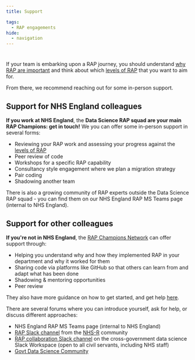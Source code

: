 ```yaml
---
title: Support

tags:
  - RAP engagements
hide:
  - navigation
---
```


#

If your team is embarking upon a RAP journey, you should understand [why RAP are important][1] and think about which [levels of RAP][2] that you want to aim for.

From there, we recommend reaching out for some in-person support.

## Support for NHS England colleagues

**If you work at NHS England**, the **Data Science RAP squad are your main RAP Champions: get in touch!** We you can offer some in-person support in several forms:

- Reviewing your RAP work and assessing your progress against the [levels of RAP][2]
- Peer review of code
- Workshops for a specific RAP capability
- Consultancy style engagement where we plan a migration strategy
- Pair coding
- Shadowing another team

There is also a growing community of RAP experts outside the Data Science RAP squad - you can find them on our NHS England RAP MS Teams page (internal to NHS England).

## Support for other colleagues

**If you're not in NHS England**, the [RAP Champions Network](https://analysisfunction.civilservice.gov.uk/support/reproducible-analytical-pipelines/reproducible-analytical-pipeline-rap-champions) can offer support through:

- Helping you understand why and how they implemented RAP in your department and why it worked for them
- Sharing code via platforms like GitHub so that others can learn from and adapt what has been done
- Shadowing & mentoring opportunities
- Peer review

They also have more guidance on how to get started, and get help [here](https://dataingovernment.blog.gov.uk/2022/08/08/mentoring-a-successful-rap-project/).

There are several forums where you can introduce yourself, ask for help, or discuss different approaches:

- NHS England RAP MS Teams page (internal to NHS England)
- [RAP Slack channel](https://nhsrcommunity.slack.com/archives/C03N1GXHEH0) from the [NHS-R](https://nhsrcommunity.com/) community
- [RAP collaboration Slack channel](https://govdatascience.slack.com/archives/C6H22U3H9) on the cross-government data science Slack Workspace (open to all civil servants, including NHS staff)
- [Govt Data Science Community](https://www.gov.uk/service-manual/communities/data-science-community)

[1]: ./introduction_to_RAP/why_RAP_is_important.md
[2]: ./introduction_to_RAP/levels_of_RAP.md
